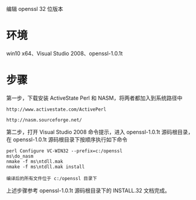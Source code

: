 编辑 openssl 32 位版本

# 环境
win10 x64、Visual Studio 2008、openssl-1.0.1t

# 步骤

第一步，下载安装 ActiveState Perl 和 NASM，将两者都加入到系统路径中

    http://www.activestate.com/ActivePerl

    http://nasm.sourceforge.net/

第二步，打开 Visual Studio 2008 命令提示，进入 openssl-1.0.1t 源码根目录， 在 openssl-1.0.1t 源码根目录下按顺序执行如下命令

    perl Configure VC-WIN32 --prefix=c:/openssl
    ms\do_nasm
    nmake -f ms\ntdll.mak
    nmake -f ms\ntdll.mak install

    编译后的所有文件位于 c:/openssl 目录下


上述步骤参考 openssl-1.0.1t 源码根目录下的 INSTALL.32 文档完成。
